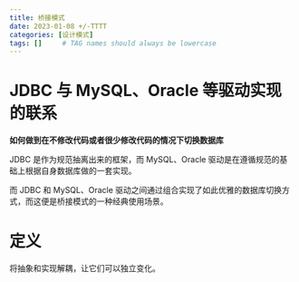 ```yaml
---
title: 桥接模式
date: 2023-01-08 +/-TTTT
categories: [设计模式]
tags: []     # TAG names should always be lowercase
---
```


# JDBC 与 MySQL、Oracle 等驱动实现的联系
**如何做到在不修改代码或者很少修改代码的情况下切换数据库**

JDBC 是作为规范抽离出来的框架，而 MySQL、Oracle 驱动是在遵循规范的基础上根据自身数据库做的一套实现。

而 JDBC 和 MySQL、Oracle 驱动之间通过组合实现了如此优雅的数据库切换方式，而这便是桥接模式的一种经典使用场景。

# 定义
将抽象和实现解耦，让它们可以独立变化。